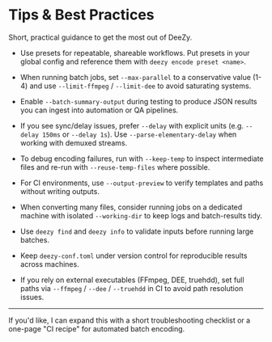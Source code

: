 # Tips & Best Practices

Short, practical guidance to get the most out of DeeZy.

- Use presets for repeatable, shareable workflows. Put presets in your global config and reference them with `deezy encode preset <name>`.

- When running batch jobs, set `--max-parallel` to a conservative value (1-4) and use `--limit-ffmpeg` / `--limit-dee` to avoid saturating systems.

- Enable `--batch-summary-output` during testing to produce JSON results you can ingest into automation or QA pipelines.

- If you see sync/delay issues, prefer `--delay` with explicit units (e.g. `--delay 150ms` or `--delay 1s`). Use `--parse-elementary-delay` when working with demuxed streams.

- To debug encoding failures, run with `--keep-temp` to inspect intermediate files and re-run with `--reuse-temp-files` where possible.

- For CI environments, use `--output-preview` to verify templates and paths without writing outputs.

- When converting many files, consider running jobs on a dedicated machine with isolated `--working-dir` to keep logs and batch-results tidy.

- Use `deezy find` and `deezy info` to validate inputs before running large batches.

- Keep `deezy-conf.toml` under version control for reproducible results across machines.

- If you rely on external executables (FFmpeg, DEE, truehdd), set full paths via `--ffmpeg` / `--dee` / `--truehdd` in CI to avoid path resolution issues.

---

If you'd like, I can expand this with a short troubleshooting checklist or a one-page "CI recipe" for automated batch encoding.
